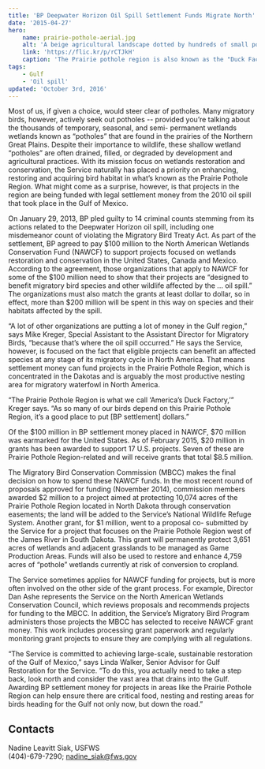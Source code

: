 ```yaml
---
title: 'BP Deepwater Horizon Oil Spill Settlement Funds Migrate North'
date: '2015-04-27'
hero:
    name: prairie-pothole-aerial.jpg
    alt: 'A beige agricultural landscape dotted by hundreds of small ponds.'
    link: 'https://flic.kr/p/rCTJkH'
    caption: 'The Prairie pothole region is also known as the "Duck Factory".  Photo by Krista Lundgren, USFWS.'
tags:
    - Gulf
    - 'Oil spill'
updated: 'October 3rd, 2016'
---
```


Most of us, if given a choice, would steer clear of potholes. Many migratory birds, however, actively seek out potholes -- provided you’re talking about the thousands of temporary, seasonal, and semi- permanent wetlands wetlands known as “potholes” that are found in the prairies of the Northern Great Plains. Despite their importance to wildlife, these shallow wetland “potholes” are often drained, filled, or degraded by development and agricultural practices. With its mission focus on wetlands restoration and conservation, the Service naturally has placed a priority on enhancing, restoring and acquiring bird habitat in what’s known as the Prairie Pothole Region. What might come as a surprise, however, is that projects in the region are being funded with legal settlement money from the 2010 oil spill that took place in the Gulf of Mexico.

On January 29, 2013, BP pled guilty to 14 criminal counts stemming from its actions related to the Deepwater Horizon oil spill, including one misdemeanor count of violating the Migratory Bird Treaty Act. As part of the settlement, BP agreed to pay $100 million to the North American Wetlands Conservation Fund (NAWCF) to support projects focused on wetlands restoration and conservation in the United States, Canada and Mexico. According to the agreement, those organizations that apply to NAWCF for some of the $100 million need to show that their projects are “designed to benefit migratory bird species and other wildlife affected by the ... oil spill.” The organizations must also match the grants at least dollar to dollar, so in effect, more than $200 million will be spent in this way on species and their habitats affected by the spill.

“A lot of other organizations are putting a lot of money in the Gulf region,” says Mike Kreger, Special Assistant to the Assistant Director for Migratory Birds, “because that’s where the oil spill occurred.” He says the Service, however, is focused on the fact that eligible projects can benefit an affected species at any stage of its migratory cycle in North America. That means settlement money can fund projects in the Prairie Pothole Region, which is concentrated in the Dakotas and is arguably the most productive nesting area for migratory waterfowl in North America.

“The Prairie Pothole Region is what we call ‘America’s Duck Factory,’” Kreger says. “As so many of our birds depend on this Prairie Pothole Region, it’s a good place to put [BP settlement] dollars.”

Of the $100 million in BP settlement money placed in NAWCF, $70 million was earmarked for the United States. As of February 2015, $20 million in grants has been awarded to support 17 U.S. projects. Seven of these are Prairie Pothole Region-related and will receive grants that total $8.5 million.

The Migratory Bird Conservation Commission (MBCC) makes the final decision on how to spend these NAWCF funds. In the most recent round of proposals approved for funding (November 2014), commission members awarded $2 million to a project aimed at protecting 10,074 acres of the Prairie Pothole Region located in North Dakota through conservation easements; the land will be added to the Service’s National Wildlife Refuge System. Another grant, for $1 million, went to a proposal co- submitted by the Service for a project that focuses on the Prairie Pothole Region west of the James River in South Dakota. This grant will permanently protect 3,651 acres of wetlands and adjacent grasslands to be managed as Game Production Areas. Funds will also be used to restore and enhance 4,759 acres of “pothole” wetlands currently at risk of conversion to cropland.

The Service sometimes applies for NAWCF funding for projects, but is more often involved on the other side of the grant process. For example, Director Dan Ashe represents the Service on the North American Wetlands Conservation Council, which reviews proposals and recommends projects for funding to the MBCC. In addition, the Service’s Migratory Bird Program administers those projects the MBCC has selected to receive NAWCF grant money. This work includes processing grant paperwork and regularly monitoring grant projects to ensure they are complying with all regulations.

“The Service is committed to achieving large-scale, sustainable restoration of the Gulf of Mexico,” says Linda Walker, Senior Advisor for Gulf Restoration for the Service. “To do this, you actually need to take a step back, look north and consider the vast area that drains into the Gulf. Awarding BP settlement money for projects in areas like the Prairie Pothole Region can help ensure there are critical food, nesting and resting areas for birds heading for the Gulf not only now, but down the road.”

## Contacts

Nadine Leavitt Siak, USFWS  
(404)-679-7290; nadine_siak@fws.gov
